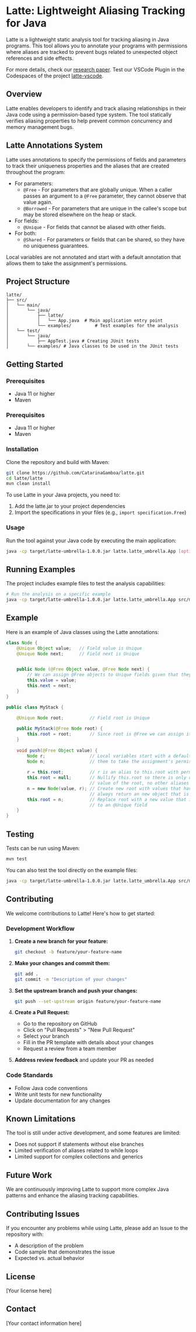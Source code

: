 # Latte: Lightweight Aliasing Tracking for Java

Latte is a lightweight static analysis tool for tracking aliasing in Java programs. This tool allows you to annotate your programs with permissions where aliases are tracked to prevent bugs related to unexpected object references and side effects.

For more details, check our [research paper](https://arxiv.org/pdf/2309.05637).
Test our VSCode Plugin in the Codespaces of the project [latte-vscode](https://github.com/CatarinaGamboa/latte-vscode).

## Overview

Latte enables developers to identify and track aliasing relationships in their Java code using a permission-based type system. The tool statically verifies aliasing properties to help prevent common concurrency and memory management bugs.

## Latte Annotations System

Latte uses annotations to specify the permissions of fields and parameters to track their uniqueness properties and the aliases that are created throughout the program:

- For parameters:
  - `@Free` - For parameters that are globally unique. When a caller passes an argument to a `@Free` parameter, they cannot observe that value again.
  - `@Borrowed` - For parameters that are unique in the callee's scope but may be stored elsewhere on the heap or stack.
- For fields:
  - `@Unique` - For fields that cannot be aliased with other fields.
- For both:
  - `@Shared` - For parameters or fields that can be shared, so they have no uniqueness guarantees.

Local variables are not annotated and start with a default annotation that allows them to take the assignment's permissions.

## Project Structure

```
latte/
├── src/
│   └── main/
│       └── java/
│           ├── latte/
│           │   └── App.java  # Main application entry point
│           └── examples/         # Test examples for the analysis
│   └── test/
│       └── java/
│           ├── AppTest.java # Creating JUnit tests
│       └── examples/ # Java classes to be used in the JUnit tests

```

## Getting Started

### Prerequisites

- Java 11 or higher
- Maven

### Prerequisites

- Java 11 or higher
- Maven

### Installation

Clone the repository and build with Maven:

```bash
git clone https://github.com/CatarinaGamboa/latte.git
cd latte/latte
mvn clean install
```

To use Latte in your Java projects, you need to:
1. Add the latte.jar to your project dependencies
2. Import the specifications in your files (e.g., `import specification.Free`)


### Usage

Run the tool against your Java code by executing the main application:

```bash
java -cp target/latte-umbrella-1.0.0.jar latte.latte_umbrella.App [options] <file-to-analyze>
```

## Running Examples

The project includes example files to test the analysis capabilities:

```bash
# Run the analysis on a specific example
java -cp target/latte-umbrella-1.0.0.jar latte.latte_umbrella.App src/main/java/examples/Example1.java
```

## Example

Here is an example of Java classes using the Latte annotations:

```java
class Node {
    @Unique Object value;   // Field value is Unique
    @Unique Node next;      // Field next is Unique


    public Node (@Free Object value, @Free Node next) {
        // We can assign @Free objects to Unique fields given that they have no aliases
        this.value = value; 
        this.next = next;
    }
}

public class MyStack {

    @Unique Node root;          // Field root is Unique		
    
    public MyStack(@Free Node root) {
        this.root = root;       // Since root is @Free we can assign it to root:@Unique		
    }
    
    void push(@Free Object value) {	
        Node r;                 // Local variables start with a default annotation that allows
        Node n;                 // them to take the assignment's permissions
        
        r = this.root; 			// r is an alias to this.root with permission @Unique
        this.root = null; 		// Nullify this.root so there is only one pointer to the 
                                // value of the root, no other aliases
        n = new Node(value, r); // Create new root with values that have no aliases. The constructors  
                                // always return an new object that is @Free 
        this.root = n; 			// Replace root with a new value that is @Free and so can be assigned 
                                // to an @Unique field
    }
}
```

## Testing

Tests can be run using Maven:

```bash
mvn test
```

You can also test the tool directly on the example files:

```bash
java -cp target/latte-umbrella-1.0.0.jar latte.latte_umbrella.App src/main/java/examples/MyStack.java
```

## Contributing

We welcome contributions to Latte! Here's how to get started:

### Development Workflow

1. **Create a new branch for your feature:**
   ```bash
   git checkout -b feature/your-feature-name
   ```

2. **Make your changes and commit them:**
   ```bash
   git add .
   git commit -m "Description of your changes"
   ```

3. **Set the upstream branch and push your changes:**
   ```bash
   git push --set-upstream origin feature/your-feature-name
   ```

4. **Create a Pull Request:**
   - Go to the repository on GitHub
   - Click on "Pull Requests" > "New Pull Request"
   - Select your branch
   - Fill in the PR template with details about your changes
   - Request a review from a team member

5. **Address review feedback** and update your PR as needed

### Code Standards

- Follow Java code conventions
- Write unit tests for new functionality
- Update documentation for any changes

## Known Limitations

The tool is still under active development, and some features are limited:

- Does not support if statements without else branches
- Limited verification of aliases related to while loops
- Limited support for complex collections and generics

## Future Work

We are continuously improving Latte to support more complex Java patterns and enhance the aliasing tracking capabilities.

## Contributing Issues

If you encounter any problems while using Latte, please add an Issue to the repository with:
- A description of the problem
- Code sample that demonstrates the issue
- Expected vs. actual behavior

## License

[Your license here]

## Contact

[Your contact information here]
